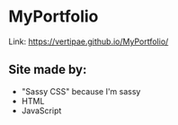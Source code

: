 # MyPortfolio

Link: https://vertipae.github.io/MyPortfolio/

## Site made by:
* "Sassy CSS" because I'm sassy
* HTML
* JavaScript

